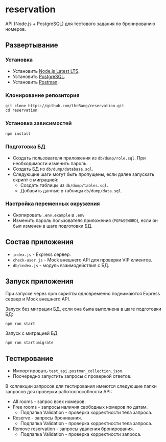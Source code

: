 # reservation
API (Node.js + PostgreSQL) для тестового задания по бронированию номеров.
## Развертывание

### Установка
* Установить [Node.js Latest LTS](https://nodejs.org/en/download).
* Установить [PostgreSQL](https://www.postgresql.org/download/).
* Установить [Postman](https://www.postman.com/).

### Клонирование репозитория

    git clone https://github.com/theBang/reservation.git
    cd reservation

### Установка зависимостей

    npm install

### Подготовка БД
* Создать пользователя приложения из `db/dump/role.sql`. При необходимости изменить пароль.
* Создать БД из `db/dump/database.sql`.
* Следующие шаги могут быть пропущены, если далее запускать скрипт с миграцией:
    * Создать таблицы из `db/dump/tables.sql`. 
    * Добавить данные в таблицы `db/dump/data.sql`. 

### Настройка переменных окружения
* Скопировать `.env.example` в `.env`
* Изменить пароль пользователя приложения (`PGPASSWORD`), если он был изменен в шаге подготовки БД.

## Состав приложения
* `index.js` - Express сервер.
* `check-user.js` - Mock внешнего API для проверки VIP клиентов.
* `db/index.js` - модуль взаимодействия с БД.

## Запуск приложения

При запуске через npm скрипты одновременно поднимаются Express сервер и Mock внешнего API.

Запуск без миграции БД, если она была выполнена в шаге подготовки БД:

    npm run start

Запуск с миграцией БД

    npm run start:migrate

## Тестирование

* Импортировать `test_api.postman_collection.json`.
* Поочередно запустить запросы с проверкой ответов.

В коллекции запросов для тестирования имеются следующие папки запросов для проверки работоспособности API:

* All rooms - запрос всех номеров.
* Free rooms - запросы наличия свободных номеров по датам.
    * Подпапка Validation - проверка корректности тела запроса.
* Reserve - запросы бронивания.
    * Подпапка Validation - проверка корректности тела запроса.
* Remove reservation - запросы удаления бронирования.
    * Подпапка Validation - проверка корректности запроса.




